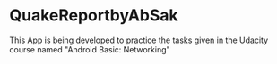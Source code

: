 # QuakeReportbyAbSak
This App is being developed to practice the tasks given in the Udacity course named "Android Basic: Networking"
